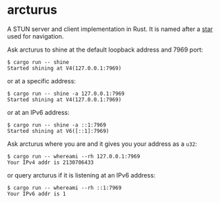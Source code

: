 # arcturus
A STUN server and client implementation in Rust.
It is named after a [star](https://en.wikipedia.org/wiki/Arcturus) used for navigation.

Ask arcturus to shine at the default loopback address and 7969 port:
```
$ cargo run -- shine
Started shining at V4(127.0.0.1:7969)
```
or at a specific address:
```
$ cargo run -- shine -a 127.0.0.1:7969
Started shining at V4(127.0.0.1:7969)
```
or at an IPv6 address:
```
$ cargo run -- shine -a ::1:7969
Started shining at V6([::1]:7969)
```


Ask arcturus where you are and it gives you your address as a `u32`:
```
$ cargo run -- whereami --rh 127.0.0.1:7969
Your IPv4 addr is 2130706433
```
or query arcturus if it is listening at an IPv6 address:
```
$ cargo run -- whereami --rh ::1:7969
Your IPv6 addr is 1
```
